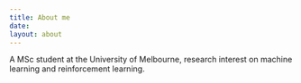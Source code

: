 ```yaml
---
title: About me
date:
layout: about
---
```


A MSc student at the University of Melbourne, research interest on machine learning and reinforcement learning.
